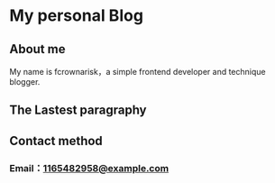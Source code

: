 # My personal Blog 

## About me
My name is fcrownarisk，a simple frontend developer and technique blogger.

## The Lastest paragraphy
## Contact method
### Email：1165482958@example.com
